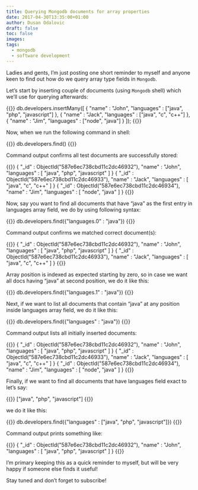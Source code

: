 ```yaml
---
title: Querying Mongodb documents for array properties
date: 2017-04-30T13:35:00+01:00
author: Dusan Odalovic
draft: false
toc: false
images:
tags:
  - mongodb
  - software development
---
```


Ladies and gents, I’m just posting one short reminder to myself and anyone keen to find out how do
 we query array type fields in `Mongodb`.

Let’s start by inserting couple of documents (using `Mongodb` shell) which we’ll use for querying 
afterwards:

{{<highlight javascript>}}
db.developers.insertMany([
    { "name" : "John", "languages" : ["java", "php", "javascript"] },
    { "name" : "Jack", "languages" : ["java", "c", "c++"] },
    { "name" : "Jim", "languages" : ["node", "java"] }
]);
{{</highlight>}}

Now, when we run the following command in shell:

{{<highlight javascript>}}
db.developers.find()
{{</highlight>}}

Command output confirms all test documents are successfully stored:

{{<highlight json>}}
{
    "_id" : ObjectId("587e6ec738cbd11c2dc46932"),
    "name" : "John",
    "languages" : [
        "java",
        "php",
        "javascript"
    ]
}
{
    "_id" : ObjectId("587e6ec738cbd11c2dc46933"),
    "name" : "Jack",
    "languages" : [
        "java",
        "c",
        "c++"
    ]
}
{
    "_id" : ObjectId("587e6ec738cbd11c2dc46934"),
    "name" : "Jim",
    "languages" : [
        "node",
        "java"
    ]
}
{{</highlight>}}

Now, say you want to find all documents that have “java” as the first entry in languages array 
field, we do by using following syntax:

{{<highlight javascript>}}
db.developers.find({"languages.0" : "java"})
{{</highlight>}}

Command output confirms we matched correct document(s):

{{<highlight json>}}
{
    "_id" : ObjectId("587e6ec738cbd11c2dc46932"),
    "name" : "John",
    "languages" : [
        "java",
        "php",
        "javascript"
    ]
}
{
    "_id" : ObjectId("587e6ec738cbd11c2dc46933"),
    "name" : "Jack",
    "languages" : [
        "java",
        "c",
        "c++"
    ]
}
{{</highlight>}}

Array position is indexed as expected starting by zero, so in case we want all docs having “java” 
at second position, we do it like this:

{{<highlight javascript>}}
db.developers.find({"languages.1" : "java"})
{{</highlight>}}

Next, if we want to list all documents that contain “java” at any position inside languages array 
field, we do it like this:

{{<highlight javascript>}}
db.developers.find({"languages" : "java"})
{{</highlight>}}

Command output lists all initially inserted documents:

{{<highlight json>}}
{
    "_id" : ObjectId("587e6ec738cbd11c2dc46932"),
    "name" : "John",
    "languages" : [
        "java",
        "php",
        "javascript"
    ]
}
{
    "_id" : ObjectId("587e6ec738cbd11c2dc46933"),
    "name" : "Jack",
    "languages" : [
        "java",
        "c",
        "c++"
    ]
}
{
    "_id" : ObjectId("587e6ec738cbd11c2dc46934"),
    "name" : "Jim",
    "languages" : [
        "node",
        "java"
    ]
}
{{</highlight>}}

Finally, if we want to find all documents that have languages field exact to let’s say:

{{<highlight json>}}
["java", "php", "javascript"]
{{</highlight>}}

we do it like this:

{{<highlight javascript>}}
db.developers.find({"languages" : ["java", "php", "javascript"]})
{{</highlight>}}

Command output prints something like:

{{<highlight json>}}
{
    "_id" : ObjectId("587e6ec738cbd11c2dc46932"),
    "name" : "John",
    "languages" : [
        "java",
        "php",
        "javascript"
    ]
}
{{</highlight>}}

I’m primary keeping this as a quick reminder to myself, but will be very happy if someone else 
finds it useful!

Stay tuned and don’t forget to subscribe!